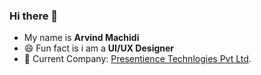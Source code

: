 ### Hi there 👋

- My name is **Arvind Machidi**
- 😄 Fun fact is i am a **UI/UX Designer**
- 💼 Current Company: [Presentience Technlogies Pvt Ltd](https://www.presentience.in/).
